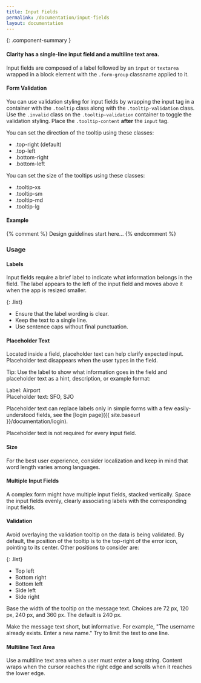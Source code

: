 ```yaml
---
title: Input Fields
permalink: /documentation/input-fields
layout: documentation
---
```


{: .component-summary }
#### Clarity has a single-line input field and a multiline text area.

Input fields are composed of a label followed by an <code class="clr-code">input</code> or <code class="clr-code">textarea</code> wrapped in a block element with the <code class="clr-code">.form-group</code> classname applied to it.

<clr-input-fields-demo></clr-input-fields-demo>

#### Form Validation

You can use validation styling for input fields by wrapping the input tag in a
container with the <code class="clr-code">.tooltip</code> class along with the <code class="clr-code">.tooltip-validation</code> class.
Use the <code class="clr-code">.invalid</code> class on the <code class="clr-code">.tooltip-validation</code> container to toggle
the validation styling. Place the <code class="clr-code">.tooltip-content</code> <b>after</b>
the <code class="clr-code">input</code> tag.

You can set the direction of the tooltip using these classes:

- .top-right (default)
- .top-left
- .bottom-right
- .bottom-left

You can set the size of the tooltips using these classes:

- .tooltip-xs
- .tooltip-sm
- .tooltip-md
- .tooltip-lg

#### Example

<clr-forms-demo-validation></clr-forms-demo-validation>

{% comment %}
    Design guidelines start here...
{% endcomment %}

### Usage

#### Labels

Input fields require a brief label to indicate what information belongs in the field.  The label appears to the left of the input field and moves above it when the app is resized smaller.

{: .list}
- Ensure that the label wording is clear.
- Keep the text to a single line.
- Use sentence caps without final punctuation.

#### Placeholder Text

Located inside a field, placeholder text can help clarify expected input.  Placeholder text disappears when the user types in the field.

Tip: Use the label to show what information goes in the field and placeholder text as a hint, description, or example format:

Label: Airport
<br>
Placeholder text:  SFO, SJO

Placeholder text can replace labels only in simple forms with a few easily-understood fields, see the [login page]({{ site.baseurl }}/documentation/login).


Placeholder text is not required for every input field.

#### Size

For the best user experience, consider localization and keep in mind that word length varies among languages.

#### Multiple Input Fields

A complex form might have multiple input fields, stacked vertically.  Space the input fields evenly, clearly associating labels with the corresponding input fields.

#### Validation

 Avoid overlaying the validation tooltip on the data is being validated. By default, the position of the tooltip is to the top-right of the error icon, pointing to its center. Other positions to consider are:

{: .list}
- Top left
- Bottom right
- Bottom left
- Side left
- Side right

Base the width of the tooltip on the message text.  Choices are 72 px, 120 px, 240 px, and 360 px.  The default is 240 px.

Make the message text short, but informative.  For example, "The username already exists.  Enter a new name."  Try to limit the text to one line.

#### Multiline Text Area

Use a multiline text area when a user must enter a long string.  Content wraps when the cursor reaches the right edge and scrolls when it reaches the lower edge.
